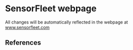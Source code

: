 # SensorFleet webpage

All changes will be automatically reflected in the webpage at www.sensorfleet.com

## References
